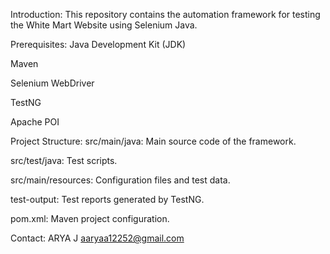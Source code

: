Introduction:
This repository contains the automation framework for testing the White Mart Website using Selenium Java.

Prerequisites:
Java Development Kit (JDK)

Maven

Selenium WebDriver

TestNG

Apache POI


Project Structure:
src/main/java: Main source code of the framework.

src/test/java: Test scripts.

src/main/resources: Configuration files and test data.

test-output: Test reports generated by TestNG.

pom.xml: Maven project configuration.




Contact:
ARYA J
aaryaa12252@gmail.com
